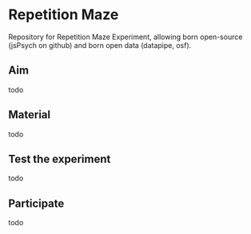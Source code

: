 # Repetition Maze

Repository for Repetition Maze Experiment,  allowing born open-source (jsPsych on github) and born open data (datapipe, osf).

##  Aim

todo

## Material

todo

##  Test the experiment

todo

##  Participate

todo

